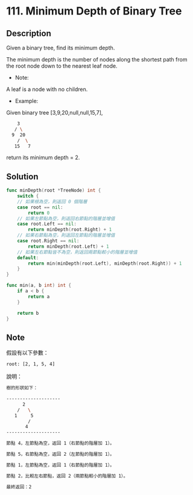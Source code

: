 # 111. Minimum Depth of Binary Tree

## Description

Given a binary tree, find its minimum depth.

The minimum depth is the number of nodes along the shortest path from the root node down to the nearest leaf node.

- Note:

A leaf is a node with no children.

- Example:

Given binary tree [3,9,20,null,null,15,7],

```BASH
    3
   / \
  9  20
    /  \
   15   7
```

return its minimum depth = 2.

## Solution

```GO
func minDepth(root *TreeNode) int {
	switch {
	// 如果根為空，則返回 0 個階層
	case root == nil:
		return 0
	// 如果左節點為空，則返回右節點的階層並增值
	case root.Left == nil:
		return minDepth(root.Right) + 1
	// 如果右節點為空，則返回左節點的階層並增值
	case root.Right == nil:
		return minDepth(root.Left) + 1
	// 如果左右節點皆不為空，則返回兩節點較小的階層並增值
	default:
		return min(minDepth(root.Left), minDepth(root.Right)) + 1
	}
}

func min(a, b int) int {
	if a < b {
		return a
	}

	return b
}
```

## Note

假設有以下參數：

```BASH
root: [2, 1, 5, 4]
```

說明：

```BASH
樹的形狀如下：

--------------------
      2
    /   \
   1     5
        /
       4
--------------------

節點 4，左節點為空，返回 1（右節點的階層加 1）。

節點 5，右節點為空，返回 2（左節點的階層加 1）。

節點 1，左節點為空，返回 1（右節點的階層加 1）。

節點 2，比較左右節點，返回 2（兩節點較小的階層加 1）。

最終返回：2
```
